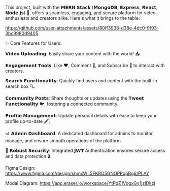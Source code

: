 This project, built with the 𝗠𝗘𝗥𝗡 𝗦𝘁𝗮𝗰𝗸 (𝗠𝗼𝗻𝗴𝗼𝗗𝗕, 𝗘𝘅𝗽𝗿𝗲𝘀𝘀, 𝗥𝗲𝗮𝗰𝘁, 𝗡𝗼𝗱𝗲.𝗷𝘀) 🚀, offers a seamless, engaging, and secure platform for video enthusiasts and creators alike. Here's what it brings to the table:


https://github.com/user-attachments/assets/80ff3938-d38e-4dc0-9f93-3bc9980d9405




✨ Core Features for Users:

𝗩𝗶𝗱𝗲𝗼 𝗨𝗽𝗹𝗼𝗮𝗱𝗶𝗻𝗴: Easily share your content with the world! 📤

𝗘𝗻𝗴𝗮𝗴𝗲𝗺𝗲𝗻𝘁 𝗧𝗼𝗼𝗹𝘀: Like ❤, Comment 💬, and Subscribe 🔔 to interact with creators.

𝗦𝗲𝗮𝗿𝗰𝗵 𝗙𝘂𝗻𝗰𝘁𝗶𝗼𝗻𝗮𝗹𝗶𝘁𝘆: Quickly find users and content with the built-in search box 🔍.

𝗖𝗼𝗺𝗺𝘂𝗻𝗶𝘁𝘆 𝗣𝗼𝘀𝘁𝘀: Share thoughts or updates using the 𝗧𝘄𝗲𝗲𝘁 𝗙𝘂𝗻𝗰𝘁𝗶𝗼𝗻𝗮𝗹𝗶𝘁𝘆 🐦, fostering a connected community.

𝗣𝗿𝗼𝗳𝗶𝗹𝗲 𝗠𝗮𝗻𝗮𝗴𝗲𝗺𝗲𝗻𝘁: Update personal details with ease to keep your profile up-to-date 🖋.

📊 𝗔𝗱𝗺𝗶𝗻 𝗗𝗮𝘀𝗵𝗯𝗼𝗮𝗿𝗱: A dedicated dashboard for admins to monitor, manage, and ensure smooth operations of the platform.

🔐 𝗥𝗼𝗯𝘂𝘀𝘁 𝗦𝗲𝗰𝘂𝗿𝗶𝘁𝘆: Integrated 𝗝𝗪𝗧 Authentication ensures secure access and data protection 🔒.


Figma Design: https://www.figma.com/design/shmxWL5FKRO5GNOPPopBg6/PLAY

Modal Diagram: https://app.eraser.io/workspace/YtPqZ1VogxGy1jzIDkzj
